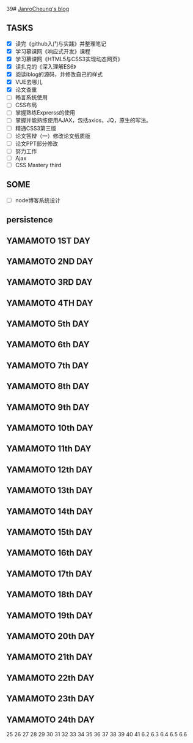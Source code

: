 39# [JanroCheung's blog](https://angelpray.github.io)

## TASKS
- [x] 读完《github入门与实践》并整理笔记
- [x] 学习慕课网《响应式开发》课程
- [x] 学习慕课网《HTML5与CSS3实现动态网页》
- [x] 读扎克的《深入理解ES6》
- [x] 阅读iblog的源码，并修改自己的样式
- [x] VUE去哪儿
- [x] 论文查重
- [ ] 畅言系统使用
- [ ] CSS布局
- [ ] 掌握熟练Exprerss的使用
- [ ] 掌握并能熟练使用AJAX，包括axios，JQ，原生的写法。
- [ ] 精通CSS3第三版 
- [ ] 论文答辩（一）修改论文纸质版
- [ ] 论文PPT部分修改
- [ ] 努力工作
- [ ] Ajax
- [ ] CSS Mastery third
## SOME

- [ ] node博客系统设计

## persistence

## YAMAMOTO 1ST DAY

## YAMAMOTO 2ND DAY

## YAMAMOTO 3RD DAY

## YAMAMOTO 4TH DAY

## YAMAMOTO 5th DAY

## YAMAMOTO 6th DAY

## YAMAMOTO 7th DAY

## YAMAMOTO 8th DAY

## YAMAMOTO 9th DAY

## YAMAMOTO 10th DAY

## YAMAMOTO 11th DAY

## YAMAMOTO 12th DAY

## YAMAMOTO 13th DAY

## YAMAMOTO 14th DAY

## YAMAMOTO 15th DAY

## YAMAMOTO 16th DAY

## YAMAMOTO 17th DAY

## YAMAMOTO 18th DAY

## YAMAMOTO 19th DAY

## YAMAMOTO 20th DAY

## YAMAMOTO 21th DAY

## YAMAMOTO 22th DAY

## YAMAMOTO 23th DAY

## YAMAMOTO 24th DAY
25
26
27
28
29
30
31
32
33
34
35
36
37
38
39
40
41
6.2
6.3
6.4
6.5
6.6
